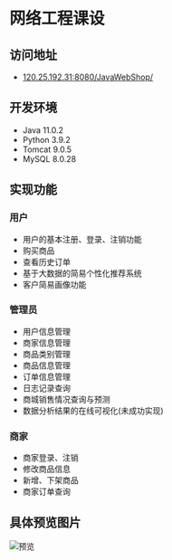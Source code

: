 # 网络工程课设

## 访问地址

* [120.25.192.31:8080/JavaWebShop/](http://120.25.192.31:8080/JavaWebShop/)

## 开发环境

* Java 11.0.2
* Python 3.9.2
* Tomcat 9.0.5
* MySQL 8.0.28

## 实现功能

### 用户

* 用户的基本注册、登录、注销功能
* 购买商品
* 查看历史订单
* 基于大数据的简易个性化推荐系统
* 客户简易画像功能

### 管理员

* 用户信息管理
* 商家信息管理
* 商品类别管理
* 商品信息管理
* 订单信息管理
* 日志记录查询
* 商城销售情况查询与预测
* 数据分析结果的在线可视化(未成功实现)

### 商家

* 商家登录、注销
* 修改商品信息
* 新增、下架商品
* 商家订单查询



## 具体预览图片


![预览](https://github.com/xixi1092301334/javaweb/tree/master/show/1.png)
